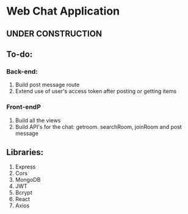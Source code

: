 # Web Chat Application

## UNDER CONSTRUCTION

## To-do:
### Back-end:
1. Build post message route
2. Extend use of user's access token after posting or getting items

### Front-endP
1. Build all the views
2. Build API's for the chat: getroom. searchRoom, joinRoom  and post message

## Libraries:
1. Express
2. Cors
3. MongoDB
4. JWT
5. Bcrypt
6. React
7. Axios
